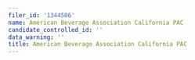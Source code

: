 ```yaml
---
filer_id: '1344506'
name: American Beverage Association California PAC
candidate_controlled_id: ''
data_warning: ''
title: American Beverage Association California PAC
---
```

